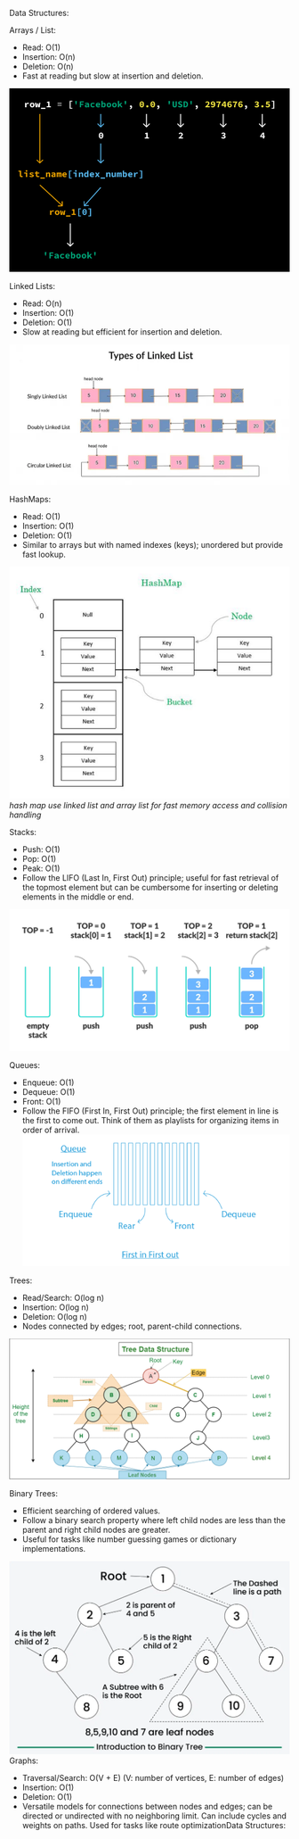 Data Structures:

Arrays / List:

-   Read: O(1)
-   Insertion: O(n)
-   Deletion: O(n)
-   Fast at reading but slow at insertion and deletion.

![](/images/list.svg)

Linked Lists:

-   Read: O(n)
-   Insertion: O(1)
-   Deletion: O(1)
-   Slow at reading but efficient for insertion and deletion.

![](/images/linked_list.webp)

HashMaps:

-   Read: O(1)
-   Insertion: O(1)
-   Deletion: O(1)
-   Similar to arrays but with named indexes (keys); unordered but provide fast lookup.

![](/images//map.jpg)
_hash map use linked list and array list for fast memory access and collision handling_

Stacks:

-   Push: O(1)
-   Pop: O(1)
-   Peak: O(1)
-   Follow the LIFO (Last In, First Out) principle; useful for fast retrieval of the topmost element but can be cumbersome for inserting or deleting elements in the middle or end.

![](/images/stack-operations.webp)

Queues:

-   Enqueue: O(1)
-   Dequeue: O(1)
-   Front: O(1)
-   Follow the FIFO (First In, First Out) principle; the first element in line is the first to come out. Think of them as playlists for organizing items in order of arrival.
    ![](/images/que.png)

Trees:

-   Read/Search: O(log n)
-   Insertion: O(log n)
-   Deletion: O(log n)
-   Nodes connected by edges; root, parent-child connections.

![](/images/Treedatastructure.png)

Binary Trees:

-   Efficient searching of ordered values.
-   Follow a binary search property where left child nodes are less than the parent and right child nodes are greater.
-   Useful for tasks like number guessing games or dictionary implementations.

![](/images/B-tree.webp)
Graphs:

-   Traversal/Search: O(V + E) (V: number of vertices, E: number of edges)
-   Insertion: O(1)
-   Deletion: O(1)
-   Versatile models for connections between nodes and edges; can be directed or undirected with no neighboring limit. Can include cycles and weights on paths. Used for tasks like route optimizationData Structures:
